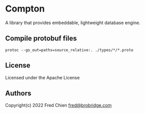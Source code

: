 # Compton

A library that provides embeddable, lightweight database engine.

## Compile protobuf files

```shell
protoc --go_out=paths=source_relative:. ./types/*/*.proto
```

## License
Licensed under the Apache License

## Authors
Copyright(c) 2022 Fred Chien <fred@brobridge.com>
